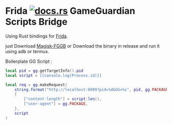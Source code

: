 # Frida [![docs.rs](https://docs.rs/frida/badge.svg)](https://docs.rs/frida) GameGuardian Scripts Bridge

Using Rust bindings for [Frida](https://frida.re).

just Download [Magisk-FGGB](https://github.com/chihaamin/FGGB-Magisk) or Download the binary in release and run it using adb or termux.

Boilerplate GG Script : 
```lua
local pid = gg.getTargetInfo().pid
local script = [[console.log(Process.id)]]

local req = gg.makeRequest(
    string.format("http://localhost:6699?pid=%d&GG=%s", pid, gg.PACKAGE),
    {
        ["content-length"] = script:len(),
        ["user-agent"] = gg.PACKAGE,
    },
    script
)
```
